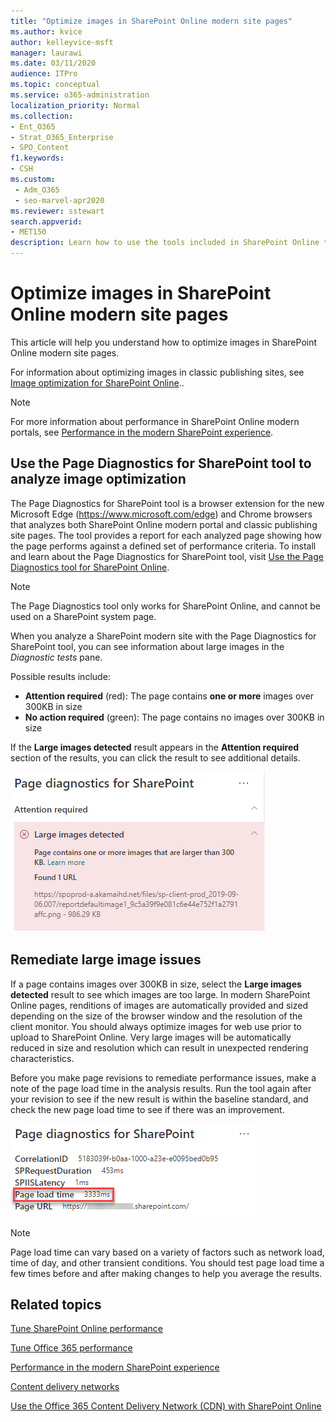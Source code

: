 ```yaml
---
title: "Optimize images in SharePoint Online modern site pages"
ms.author: kvice
author: kelleyvice-msft
manager: laurawi
ms.date: 03/11/2020
audience: ITPro
ms.topic: conceptual
ms.service: o365-administration
localization_priority: Normal
ms.collection: 
- Ent_O365
- Strat_O365_Enterprise
- SPO_Content
f1.keywords:
- CSH
ms.custom: 
 - Adm_O365
 - seo-marvel-apr2020
ms.reviewer: sstewart
search.appverid:
- MET150
description: Learn how to use the tools included in SharePoint Online to optimize images in SharePoint Online modern site pages.
---
```


# Optimize images in SharePoint Online modern site pages

This article will help you understand how to optimize images in SharePoint Online modern site pages.

For information about optimizing images in classic publishing sites, see [Image optimization for SharePoint Online](image-optimization-for-sharepoint-online.md)..

>[!NOTE]
>For more information about performance in SharePoint Online modern portals, see [Performance in the modern SharePoint experience](https://docs.microsoft.com/sharepoint/modern-experience-performance).

## Use the Page Diagnostics for SharePoint tool to analyze image optimization

The Page Diagnostics for SharePoint tool is a browser extension for the new Microsoft Edge (https://www.microsoft.com/edge) and Chrome browsers that analyzes both SharePoint Online modern portal and classic publishing site pages. The tool provides a report for each analyzed page showing how the page performs against a defined set of performance criteria. To install and learn about the Page Diagnostics for SharePoint tool, visit [Use the Page Diagnostics tool for SharePoint Online](page-diagnostics-for-spo.md).

>[!NOTE]
>The Page Diagnostics tool only works for SharePoint Online, and cannot be used on a SharePoint system page.

When you analyze a SharePoint modern site with the Page Diagnostics for SharePoint tool, you can see information about large images in the _Diagnostic tests_ pane.

Possible results include:

- **Attention required** (red): The page contains **one or more** images over 300KB in size
- **No action required** (green): The page contains no images over 300KB in size

If the **Large images detected** result appears in the **Attention required** section of the results, you can click the result to see additional details.

![Page Diagnostics tool results](../media/modern-portal-optimization/pagediag-large-images.png)

## Remediate large image issues

If a page contains images over 300KB in size, select the **Large images detected** result to see which images are too large. In modern SharePoint Online pages, renditions of images are automatically provided and sized depending on the size of the browser window and the resolution of the client monitor. You should always optimize images for web use prior to upload to SharePoint Online. Very large images will be automatically reduced in size and resolution which can result in unexpected rendering characteristics.

Before you make page revisions to remediate performance issues, make a note of the page load time in the analysis results. Run the tool again after your revision to see if the new result is within the baseline standard, and check the new page load time to see if there was an improvement.

![Page load time results](../media/modern-portal-optimization/pagediag-page-load-time.png)

>[!NOTE]
>Page load time can vary based on a variety of factors such as network load, time of day, and other transient conditions. You should test page load time a few times before and after making changes to help you average the results.

## Related topics

[Tune SharePoint Online performance](tune-sharepoint-online-performance.md)

[Tune Office 365 performance](tune-office-365-performance.md)

[Performance in the modern SharePoint experience](https://docs.microsoft.com/sharepoint/modern-experience-performance)

[Content delivery networks](content-delivery-networks.md)

[Use the Office 365 Content Delivery Network (CDN) with SharePoint Online](use-microsoft-365-cdn-with-spo.md)
